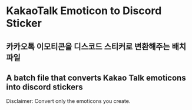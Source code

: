 # KakaoTalk Emoticon to Discord Sticker

## 카카오톡 이모티콘을 디스코드 스티커로 변환해주는 배치파일

## A batch file that converts Kakao Talk emoticons into discord stickers


Disclaimer: Convert only the emoticons you create.
